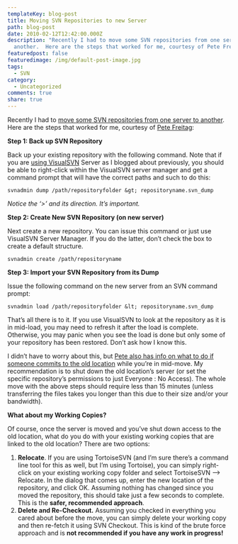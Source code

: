 ```yaml
---
templateKey: blog-post
title: Moving SVN Repositories to new Server
path: blog-post
date: 2010-02-12T12:42:00.000Z
description: "Recently I had to move some SVN repositories from one server to
  another.  Here are the steps that worked for me, courtesy of Pete Freitag:"
featuredpost: false
featuredimage: /img/default-post-image.jpg
tags:
  - SVN
category:
  - Uncategorized
comments: true
share: true
---
```

Recently I had to [move some SVN repositories from one server to another](http://www.petefreitag.com/item/665.cfm). Here are the steps that worked for me, courtesy of [Pete Freitag](http://www.petefreitag.com/):

**Step 1: Back up SVN Repository**

Back up your existing repository with the following command. Note that if you are [using VisualSVN](/installing-visualsvn-subversion) Server as I blogged about previously, you should be able to right-click within the VisualSVN server manager and get a command prompt that will have the correct paths and such to do this:

```
svnadmin dump /path/repositoryfolder &gt; repositoryname.svn_dump
```

*Notice the ‘>’ and its direction. It’s important.*



**Step 2: Create New SVN Repository (on new server)**

Next create a new repository. You can issue this command or just use VisualSVN Server Manager. If you do the latter, don’t check the box to create a default structure.

```
svnadmin create /path/repositoryname
```

**Step 3: Import your SVN Repository from its Dump**

Issue the following command on the new server from an SVN command prompt:

```
svnadmin load /path/repositoryfolder &lt; repositoryname.svn_dump
```

That’s all there is to it. If you use VisualSVN to look at the repository as it is in mid-load, you may need to refresh it after the load is complete. Otherwise, you may panic when you see the load is done but only some of your repository has been restored. Don’t ask how I know this.

I didn’t have to worry about this, but [Pete also has info on what to do if someone commits to the old location](http://www.petefreitag.com/item/665.cfm) while you’re in mid-move. My recommendation is to shut down the old location’s server (or set the specific repository’s permissions to just Everyone : No Access). The whole move with the above steps should require less than 15 minutes (unless transferring the files takes you longer than this due to their size and/or your bandwidth).



**What about my Working Copies?**

Of course, once the server is moved and you’ve shut down access to the old location, what do you do with your existing working copies that are linked to the old location? There are two options:

1. **Relocate**. If you are using TortoiseSVN (and I’m sure there’s a command line tool for this as well, but I’m using Tortoise), you can simply right-click on your existing working copy folder and select TortoiseSVN –> Relocate. In the dialog that comes up, enter the new location of the repository, and click OK. Assuming nothing has changed since you moved the repository, this should take just a few seconds to complete. This is the **safer, recommended approach**.
2. **Delete and Re-Checkout.** Assuming you checked in everything you cared about before the move, you can simply delete your working copy and then re-fetch it using SVN Checkout. This is kind of the brute force approach and is **not recommended if you have any work in progress!**